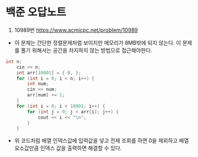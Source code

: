 # 백준 오답노트

1. 10989번  <https://www.acmicpc.net/problem/10989>
  * 이 문제는 간단한 정렬문제처럼 보이지만 메모리가 8MB밖에 되지 않는다. 이 문제를 풀기 위해서는 공간을 차지하지 않는 방법으로 접근해야한다.
```c++
int n;
	cin >> n;
	int arr[10001] = { 0, };
	for (int i = 0; i < n; i++) {
		int num;
		cin >> num;
		arr[num] += 1;
	}
	for (int i = 0; i < 10001; i++) {
		for (int j = 0; j < arr[i]; j++) {
			cout << i << "\n";
		}
	}
  ```
  * 위 코드처럼 배열 인덱스값에 입력값을 넣고 전체 조회를 하면 0을 제외하고 배열 요소값만큼 인덱스 값을 출력하면 해결할 수 있다.
